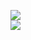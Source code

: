 [![](https://img.shields.io/badge/Made%20With-Github%20Spray-lightgrey.svg?style=for-the-badge&logo=github)](https://github.com/Annihil/github-spray#1887)  
[![](https://i.imgur.com/2DrTn0Z.gif)](https://github.com/Annihil/github-spray)